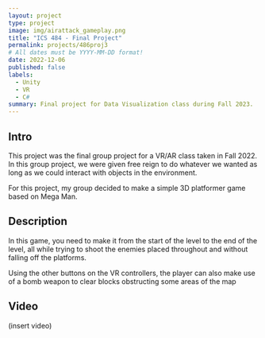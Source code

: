 ```yaml
---
layout: project
type: project
image: img/airattack_gameplay.png
title: "ICS 484 - Final Project"
permalink: projects/486proj3
# All dates must be YYYY-MM-DD format!
date: 2022-12-06
published: false
labels:
  - Unity
  - VR
  - C#
summary: Final project for Data Visualization class during Fall 2023.
---
```


## Intro

This project was the final group project for a VR/AR class taken in Fall 2022. In this group project, we were given free reign to do whatever we wanted as long as we could interact with objects in the environment.

For this project, my group decided to make a simple 3D platformer game based on Mega Man.

## Description

In this game, you need to make it from the start of the level to the end of the level, all while trying to shoot the enemies placed throughout and without falling off the platforms.

Using the other buttons on the VR controllers, the player can also make use of a bomb weapon to clear blocks obstructing some areas of the map

## Video

(insert video)

